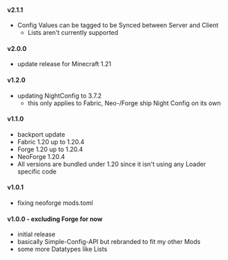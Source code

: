 #### v2.1.1
- Config Values can be tagged to be Synced between Server and Client
  - Lists aren't currently supported

#### v2.0.0
- update release for Minecraft 1.21

#### v1.2.0
- updating NightConfig to 3.7.2
  - this only applies to Fabric, Neo-/Forge ship Night Config on its own

#### v1.1.0
- backport update
- Fabric 1.20 up to 1.20.4
- Forge 1.20 up to 1.20.4
- NeoForge 1.20.4
- All versions are bundled under 1.20 since it isn't using any Loader specific code

#### v1.0.1
- fixing neoforge mods.toml

#### v1.0.0 - excluding Forge for now
 - initial release
 - basically Simple-Config-API but rebranded to fit my other Mods
 - some more Datatypes like Lists